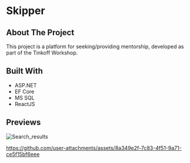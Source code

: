 # Skipper

## About The Project
This project is a platform for seeking/providing mentorship, developed as part of the Tinkoff Workshop.

## Built With

 * ASP.NET
 * EF Core
 * MS SQL
 * ReactJS

 ## Previews
 ![Search_results](https://github.com/user-attachments/assets/41141920-4b7f-4c8d-9c25-2d19efae8c22)
 

https://github.com/user-attachments/assets/8a349e2f-7c83-4f51-9a71-ce5f15bf6eee



